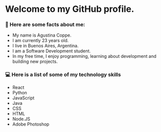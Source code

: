 <h1> Welcome to my GitHub profile. </h1>
<h3>📝 Here are some facts about me:</h3>
<ul>
    <li>My name is Agustina Coppe.</li>
    <li>I am currently 23 years old.</li>
    <li>I live in Buenos Aires, Argentina.</li>
    <li>I am a Software Development student.</li>
    <li>In my free time, I enjoy programming, learning about development and building new projects.</li>
</ul>
<h3>💻 Here is a list of some of my technology skills</h3>
<ul>
    <li>React</li>
    <li>Python</li>
    <li>JavaScript</li>
    <li>Java</li>
    <li>CSS</li>
    <li>HTML</li>
    <li>Node.JS</li>
    <li>Adobe Photoshop</li>
</ul>
